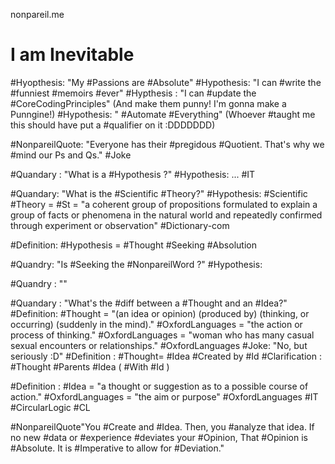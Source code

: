 
nonpareil.me

# I am Inevitable
#Hyopthesis: "My #Passions are #Absolute"
#Hypothesis: "I can #write the #funniest #memoirs #ever"
#Hypthesis : "I can #update the #CoreCodingPrinciples" (And make them punny! I'm gonna make a Punngine!)
#Hypothesis: " #Automate #Everything" (Whoever #taught me this should have put a 
#qualifier on it :DDDDDDD)


#NonpareilQuote: "Everyone has their #pregidous #Quotient. That's why we #mind our Ps and Qs." #Joke 

#Quandary : "What is a #Hypothesis ?"
#Hypothesis: ... #IT 

#Quandary: "What is the #Scientific #Theory?"
#Hypothesis:  #Scientific #Theory = #St = "a coherent group of propositions formulated to explain a group of facts or phenomena in the natural world and repeatedly confirmed through experiment or observation" #Dictionary-com
	
#Definition: #Hypothesis = #Thought #Seeking #Absolution

#Quandry: "Is #Seeking the #NonpareilWord ?"
#Hypothesis: 

#Quandry : ""


#Quandary : "What's the #diff between a #Thought and an #Idea?"
#Definition: #Thought = "(an idea or opinion) (produced by) (thinking, or occurring) (suddenly in the mind)." #OxfordLanguages  = "the action or process of thinking." #OxfordLanguages  = "woman who has many casual sexual encounters or relationships." #OxfordLanguages #Joke: "No, but seriously :D"
#Definition : #Thought= #Idea #Created by #Id 
#Clarification : #Thought #Parents #Idea ( #With #Id )

#Definition : #Idea = "a thought or suggestion as to a possible course of action." #OxfordLanguages = "the aim or purpose" #OxfordLanguages #IT #CircularLogic #CL









#NonpareilQuote"You #Create and #Idea. Then, you #analyze that idea. If no new #data or #experience #deviates your #Opinion, That #Opinion is #Absolute. It is #Imperative to allow for #Deviation."
